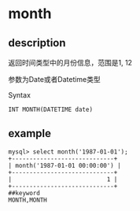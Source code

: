 # month
## description

返回时间类型中的月份信息，范围是1, 12

参数为Date或者Datetime类型

 Syntax

`INT MONTH(DATETIME date)`

## example

```
mysql> select month('1987-01-01');
+-----------------------------+
| month('1987-01-01 00:00:00') |
+-----------------------------+
|                           1 |
+-----------------------------+
##keyword
MONTH,MONTH
